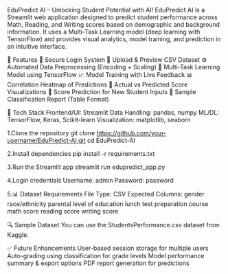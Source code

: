 EduPredict AI – Unlocking Student Potential with AI!
EduPredict AI is a Streamlit web application designed to predict student performance across Math, Reading, and Writing scores based on demographic and background information. It uses a Multi-Task Learning model (deep learning with TensorFlow) and provides visual analytics, model training, and prediction in an intuitive interface.

🚀 Features
🔐 Secure Login System
📂 Upload & Preview CSV Dataset
⚙️ Automated Data Preprocessing (Encoding + Scaling)
🧠 Multi-Task Learning Model using TensorFlow
📈 Model Training with Live Feedback
📊 Correlation Heatmap of Predictions
📌 Actual vs Predicted Score Visualizations
🎯 Score Prediction for New Student Inputs
📜 Sample Classification Report (Table Format)

🧠 Tech Stack
Frontend/UI: Streamlit
Data Handling: pandas, numpy
ML/DL: TensorFlow, Keras, Scikit-learn
Visualization: matplotlib, seaborn

1.Clone the repository
git clone https://github.com/your-username/EduPredict-AI.git
cd EduPredict-AI

2.Install dependencies
pip install -r requirements.txt

3.Run the Streamlit app
streamlit run edupredict_app.py

4.Login credentials
Username: admin
Password: password

5.📊 Dataset Requirements
File Type: CSV
Expected Columns:
gender
race/ethnicity
parental level of education
lunch
test preparation course
math score
reading score
writing score

🔍 Sample Dataset
You can use the StudentsPerformance.csv dataset from Kaggle.

✅ Future Enhancements
User-based session storage for multiple users
Auto-grading using classification for grade levels
Model performance summary & export options
PDF report generation for predictions


